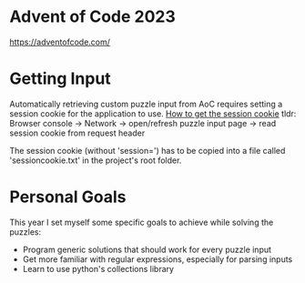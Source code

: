 # Advent of Code 2023
https://adventofcode.com/

# Getting Input
Automatically retrieving custom puzzle input from AoC requires setting a session cookie for the application to use.
[How to get the session cookie](https://github.com/wimglenn/advent-of-code-wim/issues/1)
tldr: Browser console -> Network -> open/refresh puzzle input page -> read session cookie from request header

The session cookie (without 'session=') has to be copied into a file called 'sessioncookie.txt' in the project's root folder.

# Personal Goals
This year I set myself some specific goals to achieve while solving the puzzles:
- Program generic solutions that should work for every puzzle input
- Get more familiar with regular expressions, especially for parsing inputs
- Learn to use python's collections library 